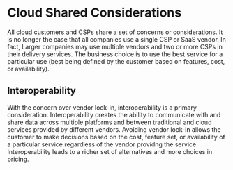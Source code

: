 # Cloud Shared Considerations

All cloud customers and CSPs share a set of concerns or considerations. It is no longer the case that all companies use a single CSP or SaaS vendor. In fact, Larger companies may use multiple vendors and two or more CSPs in their delivery services. The business choice is to use the best service for a particular use (best being defined by the customer based on features, cost, or availability).

## Interoperability

With the concern over vendor lock-in, interoperability is a primary consideration. Interoperability creates the ability to communicate with and share data across multiple platforms and between traditional and cloud services provided by different vendors. Avoiding vendor lock-in allows the customer to make decisions based on the cost, feature set, or availability of a particular service regardless of the vendor providng the service. Interoperability leads to a richer set of alternatives and more choices in pricing. 